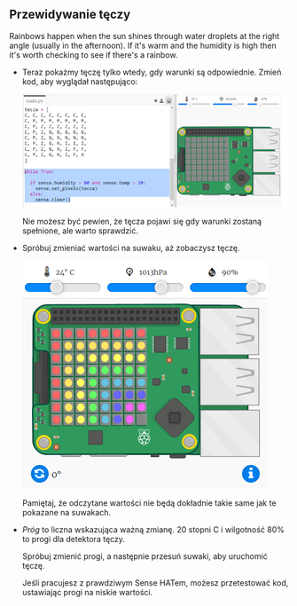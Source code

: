 ## Przewidywanie tęczy

Rainbows happen when the sun shines through water droplets at the right angle (usually in the afternoon). If it's warm and the humidity is high then it's worth checking to see if there's a rainbow.

+ Teraz pokażmy tęczę tylko wtedy, gdy warunki są odpowiednie. Zmień kod, aby wyglądał następująco:
    
    ![zrzut ekranu](images/rainbow-check.png)
    
    Nie możesz być pewien, że tęcza pojawi się gdy warunki zostaną spełnione, ale warto sprawdzić.

+ Spróbuj zmieniać wartości na suwaku, aż zobaczysz tęczę.
    
    ![zrzut ekranu](images/rainbow-trigger.png)
    
    Pamiętaj, że odczytane wartości nie będą dokładnie takie same jak te pokazane na suwakach.

+ *Próg* to liczna wskazująca ważną zmianę. 20 stopni C i wilgotność 80% to progi dla detektora tęczy.
    
    Spróbuj zmienić progi, a następnie przesuń suwaki, aby uruchomić tęczę.
    
    Jeśli pracujesz z prawdziwym Sense HATem, możesz przetestować kod, ustawiając progi na niskie wartości.